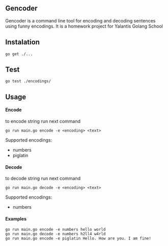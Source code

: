 ## Gencoder
Gencoder is a command line tool for encoding and decoding sentences using funny encodings. 
It is a homework project for Yalantis Golang School

## Instalation
```
go get ./...
```

## Test
```
go test ./encodings/
```

## Usage
#### Encode
to encode string run next command
```
go run main.go encode -e <encoding> <text>
```
Supported encodings:
 - numbers
 - piglatin
 
#### Decode
to decode string run next command
```
go run main.go decode -e <encoding> <text>
```
Supported encodings:
 - numbers
 
#### Examples
```
go run main.go encode -e numbers hello world
go run main.go decode -e numbers h2ll4 w4rld
go run main.go encode -e piglatin Hello. How are you. I am fine!
```